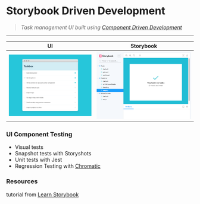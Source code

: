 
# Storybook Driven Development

>_Task management UI built using [Component Driven Development](https://medium.com/nulogy/storybook-driven-development-a3c517276c07)_

-----------------


UI            |  Storybook
------------- | -------------
<img src="public/images/tasklist.png" width="500"> | <img src="public/images/storybook.png" width="500">

### UI Component Testing
* Visual tests 
* Snapshot tests with Storyshots
* Unit tests with Jest
* Regression Testing with [Chromatic](https://www.chromaticqa.com/)

### Resources
tutorial from [Learn Storybook](https://www.learnstorybook.com/)
